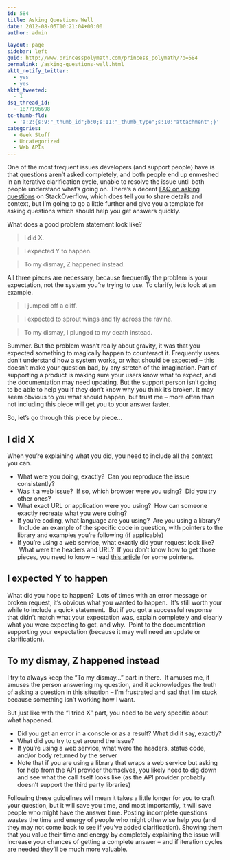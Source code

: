 ```yaml
---
id: 584
title: Asking Questions Well
date: 2012-08-05T10:21:04+00:00
author: admin

layout: page
sidebar: left
guid: http://www.princesspolymath.com/princess_polymath/?p=584
permalink: /asking-questions-well.html
aktt_notify_twitter:
  - yes
  - yes
aktt_tweeted:
  - 1
dsq_thread_id:
  - 1877196698
tc-thumb-fld:
  - 'a:2:{s:9:"_thumb_id";b:0;s:11:"_thumb_type";s:10:"attachment";}'
categories:
  - Geek Stuff
  - Uncategorized
  - Web APIs
---
```

One of the most frequent issues developers (and support people) have is that questions aren&#8217;t asked completely, and both people end up enmeshed in an iterative clarification cycle, unable to resolve the issue until both people understand what&#8217;s going on. There&#8217;s a decent [FAQ on asking questions](http://stackoverflow.com/questions/how-to-ask) on StackOverflow, which does tell you to share details and context, but I&#8217;m going to go a little further and give you a template for asking questions which should help you get answers quickly.

What does a good problem statement look like?

> I did X.
  
> I expected Y to happen.
  
> To my dismay, Z happened instead.

All three pieces are necessary, because frequently the problem is your expectation, not the system you&#8217;re trying to use. To clarify, let&#8217;s look at an example.

> I jumped off a cliff.
  
> I expected to sprout wings and fly across the ravine.
  
> To my dismay, I plunged to my death instead.

Bummer. But the problem wasn&#8217;t really about gravity, it was that you expected something to magically happen to counteract it. Frequently users don&#8217;t understand how a system works, or what should be expected &#8211; this doesn&#8217;t make your question bad, by any stretch of the imagination. Part of supporting a product is making sure your users know what to expect, and the documentation may need updating. But the support person isn&#8217;t going to be able to help you if they don&#8217;t know why you think it&#8217;s broken. It may seem obvious to you what should happen, but trust me &#8211; more often than not including this piece will get you to your answer faster.

So, let&#8217;s go through this piece by piece&#8230;

## I did X

When you&#8217;re explaining what you did, you need to include all the context you can.

  * What were you doing, exactly?  Can you reproduce the issue consistently?
  * Was it a web issue?  If so, which browser were you using?  Did you try other ones?
  * What exact URL or application were you using?  How can someone exactly recreate what you were doing?
  * If you&#8217;re coding, what language are you using?  Are you using a library?  Include an example of the specific code in question, with pointers to the library and examples you&#8217;re following (if applicable)
  * If you&#8217;re using a web service, what exactly did your request look like?  What were the headers and URL?  If you don&#8217;t know how to get those pieces, you need to know &#8211; read [this article](https://developer.linkedin.com/documents/debugging-api-calls) for some pointers.

## I expected Y to happen

What did you hope to happen?  Lots of times with an error message or broken request, it&#8217;s obvious what you wanted to happen.  It&#8217;s still worth your while to include a quick statement.  But if you got a successful response that didn&#8217;t match what your expectation was, explain completely and clearly what you were expecting to get, and why.  Point to the documentation supporting your expectation (because it may well need an update or clarification).

## To my dismay, Z happened instead

I try to always keep the &#8220;To my dismay&#8230;&#8221; part in there.  It amuses me, it amuses the person answering my question, and it acknowledges the truth of asking a question in this situation &#8211; I&#8217;m frustrated and sad that I&#8217;m stuck because something isn&#8217;t working how I want.

But just like with the &#8220;I tried X&#8221; part, you need to be very specific about what happened.

  * Did you get an error in a console or as a result? What did it say, exactly?
  * What did you try to get around the issue?
  * If you&#8217;re using a web service, what were the headers, status code, and/or body returned by the server
  * Note that if you are using a library that wraps a web service but asking for help from the API provider themselves, you likely need to dig down and see what the call itself looks like (as the API provider probably doesn&#8217;t support the third party libraries)

Following these guidelines will mean it takes a little longer for you to craft your question, but it will save you time, and most importantly, it will save people who might have the answer time. Posting incomplete questions wastes the time and energy of people who might otherwise help you (and they may not come back to see if you&#8217;ve added clarification). Showing them that you value their time and energy by completely explaining the issue will increase your chances of getting a complete answer &#8211; and if iteration cycles are needed they&#8217;ll be much more valuable.